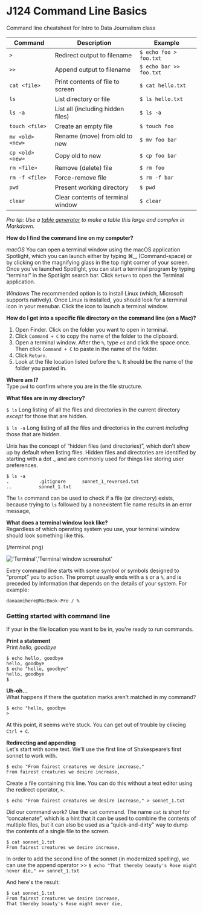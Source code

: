 # J124 Command Line Basics
Command line cheatsheet for Intro to Data Journalism class

| Command          | Description                       | Example                 |
|------------------|-----------------------------------|-------------------------|
| `>`              | Redirect output to filename       | `$ echo foo > foo.txt`  |
| `>>`             | Append output to filename         | `$ echo bar >> foo.txt` |
| `cat <file>`     | Print contents of file to screen  | `$ cat hello.txt`       |
| `ls`             | List directory or file            | `$ ls hello.txt`        |
| `ls -a`          | List all (including hidden files) | `$ ls -a`               |
| `touch <file>`   | Create an empty file              | `$ touch foo`           |
| `mv <old> <new>` | Rename (move) from old to new     | `$ mv foo bar`          |
| `cp <old> <new>` | Copy old to new                   | `$ cp foo bar`          |
| `rm <file>`      | Remove (delete) file              | `$ rm foo`              |
| `rm -f <file>`   | Force-remove file                 | `$ rm -f bar`           |
| `pwd`            | Present working directory         | `$ pwd`                 |
| `clear`          | Clear contents of terminal window | `$ clear`               |

*Pro tip: Use a [table generator](https://www.tablesgenerator.com/markdown_tables#) to make a table this large and complex in Markdown.*

**How do I find the command line on my computer?**

*macOS*
You can open a terminal window using the macOS application Spotlight, which you can launch either by typing ⌘␣ (Command-space) or by clicking on the magnifying glass in the top right corner of your screen. Once you’ve launched Spotlight, you can start a terminal program by typing “terminal” in the Spotlight search bar. Click `Return` to open the Terminal application.

*Windows*
The recommended option is to install Linux (which, Microsoft supports natively). Once Linux is installed, you should look for a terminal icon in your menubar. Click the icon to launch a terminal window.

**How do I get into a specific file directory on the command line (on a Mac)?**
1. Open Finder. Click on the folder you want to open in terminal.
2. Click `Command + C` to copy the name of the folder to the clipboard.
3. Open a terminal window. After the `%`, type `cd` and click the space once. Then click `Command + C` to paste in the name of the folder.
4. Click `Return`. 
5. Look at the file location listed before the `%`. It should be the name of the folder you pasted in. 

**Where am I?** <br>
Type `pwd` to confirm where you are in the file structure.

**What files are in my directory?** <br>

`$ ls` 
Long listing of all the files and directories in the current directory *except* for those that are hidden.

`$ ls -a`
Long listing of all the files and directories in the current *including* those that are hidden. 

Unix has the concept of “hidden files (and directories)”, which don’t show up by default when listing files. Hidden files and directories are identified by starting with a dot ., and are commonly used for things like storing user preferences.

```
$ ls -a
.           .gitignore      sonnet_1_reversed.txt
..          sonnet_1.txt
```

The `ls` command can be used to check if a file (or directory) exists, because trying to `ls` followed by a nonexistent file name results in an error message,

**What does a terminal window look like?** <br>
Regardless of which operating system you use, your terminal window should look something like this.

(/terminal.png)

!['Terminal','Terminal window screenshot'](https://softcover.s3.amazonaws.com/636/learn_enough_command_line/images/figures/terminal_window.png)

Every command line starts with some symbol or symbols designed to “prompt” you to action. The prompt usually ends with a `$` or a `%`, and is preceded by information that depends on the details of your system. For example:

`danaamihere@MacBook-Pro / %`

### Getting started with command line <br>
If your in the file location you want to be in, you're ready to run commands.

**Print a statement** <br>
Print *hello, goodbye*

```
$ echo hello, goodbye
hello, goodbye
$ echo "hello, goodbye"
hello, goodbye
$
```

**Uh-oh...** <br>
What happens if there the quotation marks aren't matched in my command?

```
$ echo "hello, goodbye
>
```

At this point, it seems we’re stuck. You can get out of trouble by clikcing `Ctrl + C`.

**Redirecting and appending** <br>
Let's start with some text. We'll use the first line of Shakespeare’s first sonnet to work with.

```
$ echo "From fairest creatures we desire increase,"
From fairest creatures we desire increase,
```
Create a file containing this line. You can do this without a text editor using the redirect operator, `>`.

`$ echo "From fairest creatures we desire increase," > sonnet_1.txt`

Did our command work? Use the `cat` command. The name `cat` is short for “concatenate”, which is a hint that it can be used to combine the contents of multiple files, but it can also be used as a “quick-and-dirty” way to dump the contents of a single file to the screen. 

```
$ cat sonnet_1.txt
From fairest creatures we desire increase,
```

In order to add the second line of the sonnet (in modernized spelling), we can use the append operator >>
`$ echo "That thereby beauty's Rose might never die," >> sonnet_1.txt`

And here's the result: 
```
$ cat sonnet_1.txt
From fairest creatures we desire increase,
That thereby beauty's Rose might never die,
```

